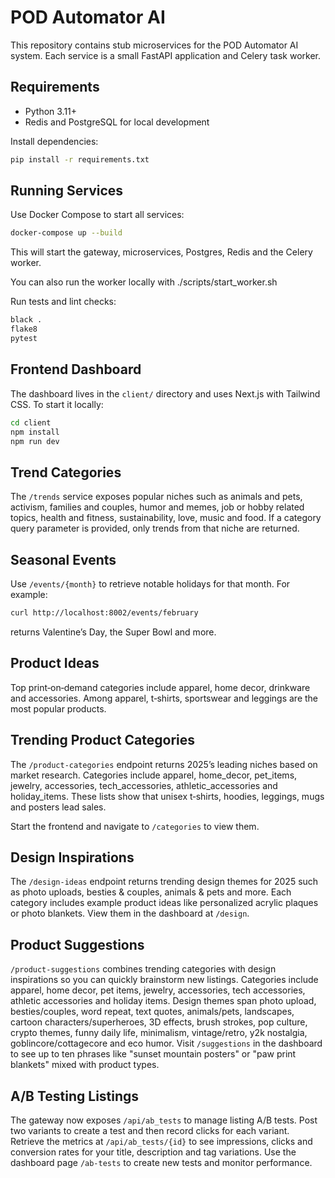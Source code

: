 # POD Automator AI

This repository contains stub microservices for the POD Automator AI system. Each service is a small FastAPI application and Celery task worker.

## Requirements
- Python 3.11+
- Redis and PostgreSQL for local development

Install dependencies:
```bash
pip install -r requirements.txt
```

## Running Services
Use Docker Compose to start all services:
```bash
docker-compose up --build
```

This will start the gateway, microservices, Postgres, Redis and the Celery worker.

You can also run the worker locally with ./scripts/start_worker.sh

Run tests and lint checks:
```bash
black .
flake8
pytest
```

## Frontend Dashboard

The dashboard lives in the `client/` directory and uses Next.js with Tailwind CSS.
To start it locally:

```bash
cd client
npm install
npm run dev
```

## Trend Categories
The `/trends` service exposes popular niches such as animals and pets, activism,
families and couples, humor and memes, job or hobby related topics, health and
fitness, sustainability, love, music and food. If a category query parameter is
provided, only trends from that niche are returned.

## Seasonal Events
Use `/events/{month}` to retrieve notable holidays for that month. For example:

```bash
curl http://localhost:8002/events/february
```

returns Valentine’s Day, the Super Bowl and more.

## Product Ideas
Top print‑on‑demand categories include apparel, home decor, drinkware and
accessories. Among apparel, t‑shirts, sportswear and leggings are the most
popular products.

## Trending Product Categories
The `/product-categories` endpoint returns 2025’s leading niches based on market
research. Categories include apparel, home_decor, pet_items, jewelry,
accessories, tech_accessories, athletic_accessories and holiday_items. These
lists show that unisex t‑shirts, hoodies, leggings, mugs and posters lead sales.

Start the frontend and navigate to `/categories` to view them.

## Design Inspirations
The `/design-ideas` endpoint returns trending design themes for 2025 such as
photo uploads, besties & couples, animals & pets and more. Each category
includes example product ideas like personalized acrylic plaques or photo
blankets. View them in the dashboard at `/design`.

## Product Suggestions
`/product-suggestions` combines trending categories with design inspirations so
you can quickly brainstorm new listings. Categories include apparel, home decor,
pet items, jewelry, accessories, tech accessories, athletic accessories and
holiday items. Design themes span photo upload, besties/couples, word repeat,
text quotes, animals/pets, landscapes, cartoon characters/superheroes, 3D
effects, brush strokes, pop culture, crypto themes, funny daily life,
minimalism, vintage/retro, y2k nostalgia, goblincore/cottagecore and eco humor.
Visit `/suggestions` in the dashboard to see up to ten phrases like "sunset
mountain posters" or "paw print blankets" mixed with product types.

## A/B Testing Listings
The gateway now exposes `/api/ab_tests` to manage listing A/B tests. Post two
variants to create a test and then record clicks for each variant. Retrieve the
metrics at `/api/ab_tests/{id}` to see impressions, clicks and conversion rates
for your title, description and tag variations. Use the dashboard page
`/ab-tests` to create new tests and monitor performance.

